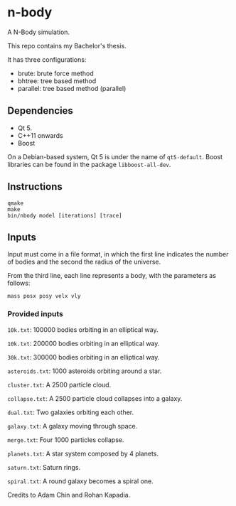 # n-body
A N-Body simulation.

This repo contains my Bachelor's thesis.

It has three configurations:
* brute: brute force method
* bhtree: tree based method
* parallel: tree based method (parallel)

## Dependencies
* Qt 5.
* C++11 onwards
* Boost

On a Debian-based system, Qt 5 is under the name of `qt5-default`. Boost libraries can be found in the package `libboost-all-dev`.

## Instructions
```
qmake
make
bin/nbody model [iterations] [trace]
```

## Inputs
Input must come in a file format, in which the first line indicates the number of bodies and the second the radius of the universe.

From the third line, each line represents a body, with the parameters as follows:

```
mass posx posy velx vly
```

### Provided inputs
`10k.txt`: 100000 bodies orbiting in an elliptical way.

`10k.txt`: 200000 bodies orbiting in an elliptical way.

`30k.txt`: 300000 bodies orbiting in an elliptical way.

`asteroids.txt`: 1000 asteroids orbiting around a star.

`cluster.txt`: A 2500 particle cloud.

`collapse.txt`: A 2500 particle cloud collapses into a galaxy.

`dual.txt`: Two galaxies orbiting each other.

`galaxy.txt`: A galaxy moving through space.

`merge.txt`: Four 1000 particles collapse.

`planets.txt`: A star system composed by 4 planets.

`saturn.txt`: Saturn rings.

`spiral.txt`: A round galaxy becomes a spiral one.

Credits to Adam Chin and Rohan Kapadia.
